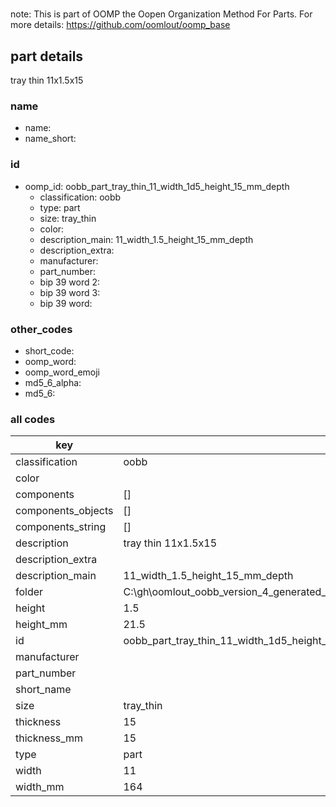#   

note: This is part of OOMP the Oopen Organization Method For Parts. For more details: https://github.com/oomlout/oomp_base

##  part details



tray thin 11x1.5x15

### name
* name: 
* name_short: 
### id
* oomp_id: oobb_part_tray_thin_11_width_1d5_height_15_mm_depth
  * classification: oobb
  * type: part
  * size: tray_thin
  * color: 
  * description_main: 11_width_1.5_height_15_mm_depth
  * description_extra: 
  * manufacturer: 
  * part_number: 
  * bip 39 word 2: 
  * bip 39 word 3: 
  * bip 39 word: 

### other_codes
* short_code: 
* oomp_word: 
* oomp_word_emoji 
* md5_6_alpha: 
* md5_6: 









### all codes 
| key | value |  
| --- | --- |  
| classification | oobb |  
| color |  |  
| components | [] |  
| components_objects | [] |  
| components_string | [] |  
| description | tray thin 11x1.5x15 |  
| description_extra |  |  
| description_main | 11_width_1.5_height_15_mm_depth |  
| folder | C:\gh\oomlout_oobb_version_4_generated_parts\things\oobb_part_tray_thin_11_width_1d5_height_15_mm_depth |  
| height | 1.5 |  
| height_mm | 21.5 |  
| id | oobb_part_tray_thin_11_width_1d5_height_15_mm_depth |  
| manufacturer |  |  
| part_number |  |  
| short_name |  |  
| size | tray_thin |  
| thickness | 15 |  
| thickness_mm | 15 |  
| type | part |  
| width | 11 |  
| width_mm | 164 |  
